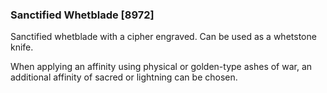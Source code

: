 ### Sanctified Whetblade [8972]

Sanctified whetblade with a cipher engraved. Can be used as a whetstone knife.

When applying an affinity using physical or golden-type ashes of war, an additional affinity of sacred or lightning can be chosen.